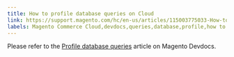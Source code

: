 ```yaml
---
title: How to profile database queries on Cloud
link: https://support.magento.com/hc/en-us/articles/115003775033-How-to-profile-database-queries-on-Cloud
labels: Magento Commerce Cloud,devdocs,queries,database,profile,how to
---
```


Please refer to the [Profile database queries](https://devdocs.magento.com/guides/v2.3/cloud/project/profile-database-queries.html) article on Magento Devdocs.